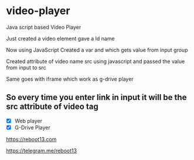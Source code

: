 # video-player

Java script based Video Player

Just created a video element gave a Id name

Now using JavaScript
Created a var and which gets value from input group

Created attribute of video name src using javascript
and passed the value from input to src

Same goes with iframe which work as g-drive player
## So every time you enter link in input it will be the src attribute of video tag


- [x] Web player
- [x] G-Drive Player

https://reboot13.com


https://telegram.me/reboot13
